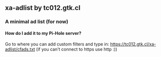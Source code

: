 ## xa-adlist by tc012.gtk.cl
### A minimal ad list (for now)

#### How do I add it to my Pi-Hole server?
Go to where you can add custom filters and type in:
https://tc012.gtk.cl/xa-adlist/cfads.txt (if you can't connect to https use http :))
